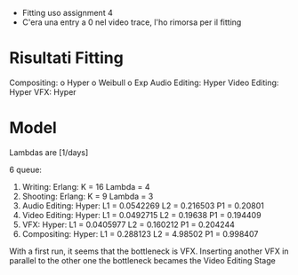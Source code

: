 - Fitting uso assignment 4
- C'era una entry a 0 nel video trace, l'ho rimorsa per il fitting

# Risultati Fitting

Compositing: o Hyper o Weibull o Exp
Audio Editing: Hyper
Video Editing: Hyper
VFX: Hyper

# Model

Lambdas are [1/days]

6 queue:

1) Writing: Erlang: K = 16 Lambda = 4
2) Shooting: Erlang: K = 9 Lambda = 3
3) Audio Editing: Hyper: L1 = 0.0542269 L2 = 0.216503 P1 = 0.20801
4) Video Editing: Hyper: L1 = 0.0492715 L2 = 0.19638 P1 = 0.194409
5) VFX: Hyper: L1 = 0.0405977 L2 = 0.160212 P1 = 0.204244
6) Compositing: Hyper: L1 = 0.288123 L2 = 4.98502 P1 = 0.998407

With a first run, it seems that the bottleneck is VFX. Inserting another VFX in parallel to the other one
the bottleneck becames the Video Editing Stage